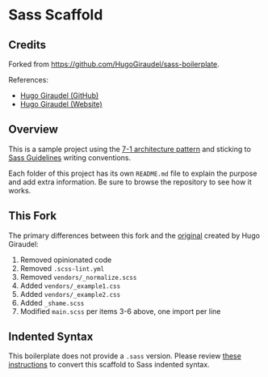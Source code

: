 # Sass Scaffold

## Credits

Forked from <https://github.com/HugoGiraudel/sass-boilerplate>.

References:

- [Hugo Giraudel (GitHub)](https://github.com/HugoGiraudel)
- [Hugo Giraudel (Website)](https://hugogiraudel.com/)

## Overview

This is a sample project using the [7-1 architecture pattern](http://sass-guidelin.es/#architecture) and sticking to [Sass Guidelines](http://sass-guidelin.es) writing conventions.

Each folder of this project has its own `README.md` file to explain the purpose and add extra information. Be sure to browse the repository to see how it works.

## This Fork

The primary differences between this fork and the
[original](https://github.com/HugoGiraudel/sass-boilerplate) created by Hugo
Giraudel:

1. Removed opinionated code
2. Removed `.scss-lint.yml`
3. Removed `vendors/_normalize.scss`
4. Added `vendors/_example1.css`
5. Added `vendors/_example2.css`
6. Added `_shame.scss`
7. Modified `main.scss` per items 3-6 above, one import per line

## Indented Syntax

This boilerplate does not provide a `.sass` version. Please review [these instructions](https://github.com/HugoGiraudel/sass-boilerplate#using-the-indented-syntax) to convert this scaffold to Sass indented syntax.

